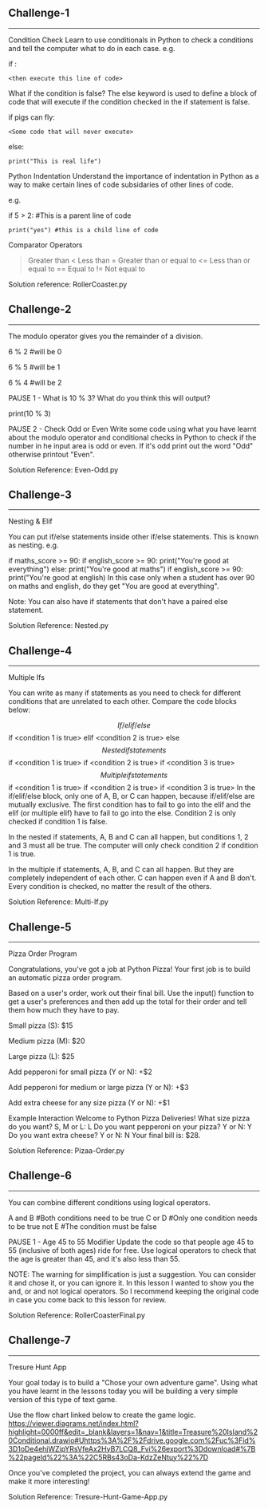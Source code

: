 ## Challenge-1
************************
Condition Check
Learn to use conditionals in Python to check a conditions and tell the computer what to do in each case. e.g.

if <this condition is true>:

    <then execute this line of code>

What if the condition is false?
The else keyword is used to define a block of code that will execute if the condition checked in the if statement is false.

if pigs can fly:

    <Some code that will never execute>

else:

    print("This is real life")

Python Indentation
Understand the importance of indentation in Python as a way to make certain lines of code subsidaries of other lines of code.

e.g.

if 5 > 2: #This is a parent line of code

    print("yes") #this is a child line of code

Comparator Operators
> Greater than
< Less than
>= Greater than or equal to
<= Less than or equal to
== Equal to
!= Not equal to

Solution reference: RollerCoaster.py

## Challenge-2
************************
The modulo operator gives you the remainder of a division.

6 % 2 #will be 0

6 % 5 #will be 1

6 % 4 #will be 2

PAUSE 1 - What is 10 % 3?
What do you think this will output?

print(10 % 3)

PAUSE 2 - Check Odd or Even
Write some code using what you have learnt about the modulo operator and conditional checks in Python to check if the number in he input area is odd or even. If it's odd print out the word "Odd" otherwise printout "Even".

Solution Reference: Even-Odd.py

## Challenge-3
***************************

Nesting & Elif

You can put if/else statements inside other if/else statements. This is known as nesting. e.g.

if maths_score >= 90:
    if english_score >= 90:
        print("You're good at everything")
    else:
        print("You're good at maths")
if english_score >= 90:
    print("You're good at english)
In this case only when a student has over 90 on maths and english, do they get "You are good at everything".

Note: You can also have if statements that don't have a paired else statement.

Solution Reference: Nested.py

## Challenge-4
*****************************

Multiple Ifs

You can write as many if statements as you need to check for different conditions that are unrelated to each other. Compare the code blocks below:

$$ If/elif/else $$
if <condition 1 is true>
    <do A>
elif <condition 2 is true>
    <do B>
else
    <do C>
$$ Nested if statements $$
if <condition 1 is true>
    <do A>
    if <condition 2 is true>
        <do B>
        if <condition 3 is true>
            <do C>
$$ Multiple if statements $$
if <condition 1 is true>
    <do A>
if <condition 2 is true>
    <do B>
if <condition 3 is true>
    <do C>
In the if/elif/else block, only one of A, B, or C can happen, because if/elif/else are mutually exclusive. The first condition has to fail to go into the elif and the elif (or multiple elif) have to fail to go into the else. Condition 2 is only checked if condition 1 is false.

In the nested if statements, A, B and C can all happen, but conditions 1, 2 and 3 must all be true. The computer will only check condition 2 if condition 1 is true.

In the multiple if statements, A, B, and C can all happen. But they are completely independent of each other. C can happen even if A and B don't. Every condition is checked, no matter the result of the others.

Solution Reference: Multi-If.py

## Challenge-5
************************************

Pizza Order Program

Congratulations, you've got a job at Python Pizza! Your first job is to build an automatic pizza order program.

Based on a user's order, work out their final bill. Use the input() function to get a user's preferences and then add up the total for their order and tell them how much they have to pay.

Small pizza (S): $15

Medium pizza (M): $20

Large pizza (L): $25

Add pepperoni for small pizza (Y or N): +$2

Add pepperoni for medium or large pizza (Y or N): +$3

Add extra cheese for any size pizza (Y or N): +$1

Example Interaction
Welcome to Python Pizza Deliveries!
What size pizza do you want? S, M or L: L
Do you want pepperoni on your pizza? Y or N: Y
Do you want extra cheese? Y or N: N
Your final bill is: $28.


Solution Reference: Pizaa-Order.py

## Challenge-6
*******************************

You can combine different conditions using logical operators.

A and B #Both conditions need to be true
C or D #Only one condition needs to be true
not E #The condition must be false

PAUSE 1 - Age 45 to 55 Modifier
Update the code so that people age 45 to 55 (inclusive of both ages) ride for free. Use logical operators to check that the age is greater than 45, and it's also less than 55.

NOTE: The warning for simplification is just a suggestion. You can consider it and chose it, or you can ignore it. In this lesson I wanted to show you the and, or and not logical operators. So I recommend keeping the original code in case you come back to this lesson for review.

Solution Reference: RollerCoasterFinal.py

## Challenge-7
*************************************

Tresure Hunt App

Your goal today is to build a "Chose your own adventure game". Using what you have learnt in the lessons today you will be building a very simple version of this type of text game.

Use the flow chart linked below to create the game logic. 
https://viewer.diagrams.net/index.html?highlight=0000ff&edit=_blank&layers=1&nav=1&title=Treasure%20Island%20Conditional.drawio#Uhttps%3A%2F%2Fdrive.google.com%2Fuc%3Fid%3D1oDe4ehjWZipYRsVfeAx2HyB7LCQ8_Fvi%26export%3Ddownload#%7B%22pageId%22%3A%22C5RBs43oDa-KdzZeNtuy%22%7D

Once you've completed the project, you can always extend the game and make it more interesting!

Solution Reference: Tresure-Hunt-Game-App.py